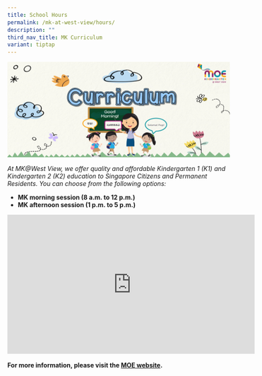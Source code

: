 ```yaml
---
title: School Hours
permalink: /mk-at-west-view/hours/
description: ""
third_nav_title: MK Curriculum
variant: tiptap
---
```

![Curriculum](/images/Header%203%20-%20Curriculum.png)

*At MK@West View, we offer quality and affordable Kindergarten 1 (K1) and Kindergarten 2 (K2) education to Singapore Citizens and Permanent Residents. You can choose from the following options:*

*   **MK morning session (8 a.m. to 12 p.m.)**
*   **MK afternoon session (1 p.m. to 5 p.m.)**

<div align="center"><iframe width="560" height="315" src="https://www.youtube.com/embed/LockyOmaNB0" title="YouTube video player" frameborder="0" allow="accelerometer; autoplay; clipboard-write; encrypted-media; gyroscope; picture-in-picture; web-share" allowfullscreen=""></iframe></div>

**For more information, please visit the&nbsp;[MOE website](https://www.moe.gov.sg/preschool/moe-kindergarten).**